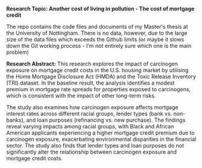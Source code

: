 **Research Topic: Another cost of living in pollution - The cost of mortgage credit**

The repo contains the code files and documents of my Master's thesis at the University of Nottingham.
There is no data, however, due to the large size of the data files which exceeds the Github limits (or maybe it slows down the Git working process - I'm not entirely sure which one is the main problem)

**Research Abstract:**
This research explores the impact of carcinogen exposure on mortgage credit costs in the U.S. housing market by utilising the Home Mortgage Disclosure Act (HMDA) and the Toxic Release Inventory (TRI) dataset. In the baseline result, the analysis identifies a modest premium in mortgage rate spreads for properties exposed to carcinogens, which is consistent with the impact of other long-term risks.

The study also examines how carcinogen exposure affects mortgage interest rates across different racial groups, lender types (bank vs. non-banks), and loan purposes (refinancing vs. new purchase). The findings reveal varying impacts among racial groups, with Black and African American applicants experiencing a higher mortgage credit premium due to carcinogen exposure, exacerbating environmental disparities in the financial sector. The study also finds that lender types and loan purposes do not significantly alter the relationship between carcinogen exposure and mortgage credit costs.